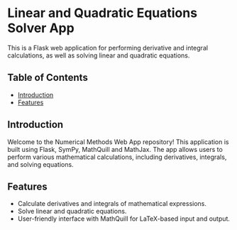 # Linear and Quadratic Equations Solver App

This is a Flask web application for performing derivative and integral calculations, as well as solving linear and quadratic equations.

## Table of Contents

- [Introduction](#introduction)
- [Features](#features)


## Introduction

Welcome to the Numerical Methods Web App repository! This application is built using Flask, SymPy, MathQuill and MathJax. The app allows users to perform various mathematical calculations, including derivatives, integrals, and solving equations. 

## Features

- Calculate derivatives and integrals of mathematical expressions.
- Solve linear and quadratic equations.
- User-friendly interface with MathQuill for LaTeX-based input and output.

